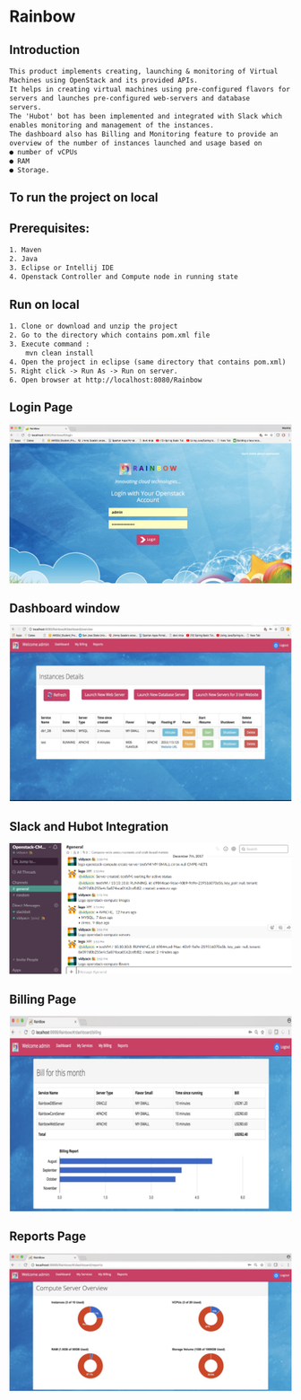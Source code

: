 # Rainbow

## Introduction


    This product implements creating, launching & monitoring of Virtual Machines using OpenStack and its provided APIs.
    It helps in creating virtual machines using pre-configured flavors for servers and launches pre-configured web-servers and database     servers.
    The 'Hubot' bot has been implemented and integrated with Slack which enables monitoring and management of the instances. 
    The dashboard also has Billing and Monitoring feature to provide an overview of the number of instances launched and usage based on
    ● number of vCPUs
    ● RAM
    ● Storage.
    
    
## To run the project on local

## Prerequisites:

    1. Maven
    2. Java
    3. Eclipse or Intellij IDE
    4. Openstack Controller and Compute node in running state
    
    
## Run on local

    1. Clone or download and unzip the project
    2. Go to the directory which contains pom.xml file
    3. Execute command :
        mvn clean install
    4. Open the project in eclipse (same directory that contains pom.xml)
    5. Right click -> Run As -> Run on server.
    6. Open browser at http://localhost:8080/Rainbow
    
## Login Page
    
   ![alt text](screenshot/LoginScreen.jpeg "this is the login page")
    
    
## Dashboard window
    
   ![alt text](screenshot/Dashboard.jpeg "this is dashboard page")
    
## Slack and Hubot Integration
    
   ![alt text](screenshot/Lego-OpenstackRainbow.png "Slack and Hubot Integration")
    
##  Billing Page
    
   ![alt text](screenshot/Billing.jpeg "This is billing page")
    
    
## Reports Page
    
   ![alt text](screenshot/Reports.jpeg "This is reports page")
    
    


